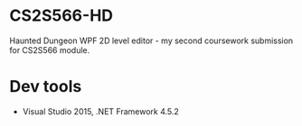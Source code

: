 # CS2S566-HD
Haunted Dungeon WPF 2D level editor - my second coursework submission for CS2S566 module.
# Dev tools
* Visual Studio 2015, .NET Framework 4.5.2
